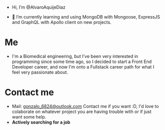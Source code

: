- Hi, I’m @AlvaroAquijeDiaz

- 🌱 I’m currently learning and using MongoDB with Mongoose, ExpressJS and GraphQL with Apollo client on new projects.

# Me
- I'm a Biomedical engineering, but I've been very interested in programming since some time ago, so I decided to start a Front
End Developer career, and now I'm onto a Fullstack career path for what I feel very passionate about.

# Contact me
- Mail: gonzalo_6824@outlook.com
Contact me if you want :D, I'd love to colaborate on whatever project you are having trouble with or if just want some help.
- **Actively searching for a job**
<!---
Lol
--->
